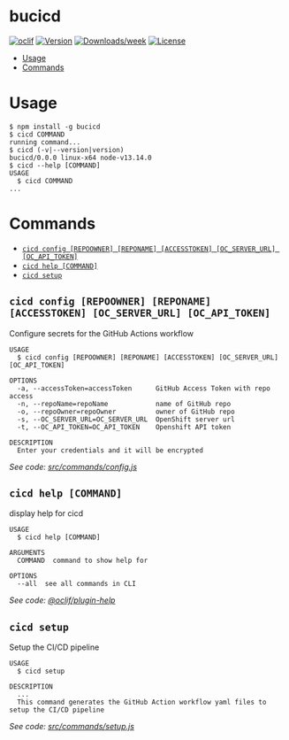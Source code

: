 bucicd
====



[![oclif](https://img.shields.io/badge/cli-oclif-brightgreen.svg)](https://oclif.io)
[![Version](https://img.shields.io/npm/v/cicd.svg)](https://npmjs.org/package/ychen01)
[![Downloads/week](https://img.shields.io/npm/dw/cicd.svg)](https://npmjs.org/package/ychen01)
[![License](https://img.shields.io/npm/l/cicd.svg)](https://github.com/yanchen01/cicd_cli/blob/master/package.json)

<!-- toc -->
* [Usage](#usage)
* [Commands](#commands)
<!-- tocstop -->
# Usage
<!-- usage -->
```sh-session
$ npm install -g bucicd
$ cicd COMMAND
running command...
$ cicd (-v|--version|version)
bucicd/0.0.0 linux-x64 node-v13.14.0
$ cicd --help [COMMAND]
USAGE
  $ cicd COMMAND
...
```
<!-- usagestop -->
# Commands
<!-- commands -->
* [`cicd config [REPOOWNER] [REPONAME] [ACCESSTOKEN] [OC_SERVER_URL] [OC_API_TOKEN]`](#cicd-config-repoowner-reponame-accesstoken-oc_server_url-oc_api_token)
* [`cicd help [COMMAND]`](#cicd-help-command)
* [`cicd setup`](#cicd-setup)

## `cicd config [REPOOWNER] [REPONAME] [ACCESSTOKEN] [OC_SERVER_URL] [OC_API_TOKEN]`

Configure secrets for the GitHub Actions workflow

```
USAGE
  $ cicd config [REPOOWNER] [REPONAME] [ACCESSTOKEN] [OC_SERVER_URL] [OC_API_TOKEN]

OPTIONS
  -a, --accessToken=accessToken      GitHub Access Token with repo access
  -n, --repoName=repoName            name of GitHub repo
  -o, --repoOwner=repoOwner          owner of GitHub repo
  -s, --OC_SERVER_URL=OC_SERVER_URL  OpenShift server url
  -t, --OC_API_TOKEN=OC_API_TOKEN    Openshift API token

DESCRIPTION
  Enter your credentials and it will be encrypted
```

_See code: [src/commands/config.js](https://github.com/yanchen01/cicd_cli/blob/v0.0.0/src/commands/config.js)_

## `cicd help [COMMAND]`

display help for cicd

```
USAGE
  $ cicd help [COMMAND]

ARGUMENTS
  COMMAND  command to show help for

OPTIONS
  --all  see all commands in CLI
```

_See code: [@oclif/plugin-help](https://github.com/oclif/plugin-help/blob/v3.2.0/src/commands/help.ts)_

## `cicd setup`

Setup the CI/CD pipeline

```
USAGE
  $ cicd setup

DESCRIPTION
  ...
  This command generates the GitHub Action workflow yaml files to setup the CI/CD pipeline
```

_See code: [src/commands/setup.js](https://github.com/yanchen01/cicd_cli/blob/v0.0.0/src/commands/setup.js)_
<!-- commandsstop -->
